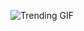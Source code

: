 
<!-- GIF_SECTION -->
![Trending GIF](https://media1.giphy.com/media/v1.Y2lkPThiYjIxNzcyYndzdmMzc2VoZmNiYnRsdGhka2FnbjF0cXVveGVraXN5Z2ZvMXFoMCZlcD12MV9naWZzX3NlYXJjaCZjdD1n/7erBV7JsTvPuU/giphy.gif)
<!-- END_GIF_SECTION -->
